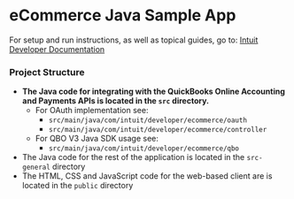 eCommerce Java Sample App
===


For setup and run instructions, as well as topical guides, go to:
[Intuit Developer Documentation](https://developer.intuit.com/v2/docs/0000_about_intuit_developer/0060_sample_app_tutorials/ecommerce)


### Project Structure
* **The Java code for integrating with the QuickBooks Online Accounting and Payments APIs is located in the `src` directory.**
    *  For OAuth implementation see:
        - `src/main/java/com/intuit/developer/ecommerce/oauth`
        - `src/main/java/com/intuit/developer/ecommerce/controller`
    *  For QBO V3 Java SDK usage see:
        - `src/main/java/com/intuit/developer/ecommerce/qbo`
* The Java code for the rest of the application is located in the `src-general` directory
* The HTML, CSS and JavaScript code for the web-based client are is located in the `public` directory
